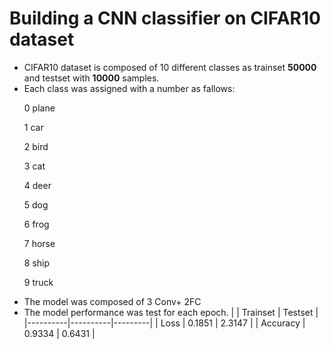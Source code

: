 # Building a CNN classifier on CIFAR10 dataset
- CIFAR10 dataset is composed of 10 different classes as trainset <B>50000</B> and testset with <B>10000</B> samples.
- Each class was assigned with a number as fallows:
    <p>0  plane</p>
    <p>1  car</p>
    <p>2  bird</p>
    <p>3  cat</p>
    <p>4  deer</p>
    <p>5  dog</p>
    <p>6  frog</p>
    <p>7  horse</p>
    <p>8  ship</p>
    <p>9  truck</p>
- The model was composed of 3 Conv+ 2FC
- The model performance was test for each epoch.
    |          | Trainset | Testset |
    |----------|----------|---------|
    | Loss     | 0.1851   | 2.3147  |
    | Accuracy | 0.9334   | 0.6431  |

